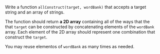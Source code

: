 Write a function `allConstruct(target, wordBank)` that accepts a target string and an array of strings.

The function should return **a 2D array** containing all of the ways that the that `target` can be constructed by concatenating elements of the `wordBank` array. Each element of the 2D array should represent one combination that construct the `target`.

You may reuse elementos of `wordBank` as many times as needed.